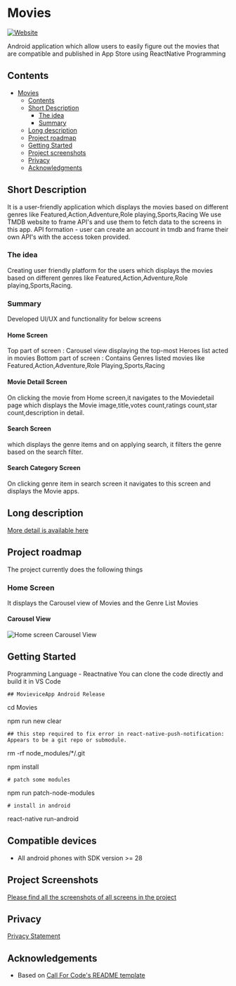 # Movies

[![Website](https://img.shields.io/badge/View-Website-blue)](https://jaywad.com/blogs/best-android-apps-to-watch-download-free-movies-and-tv-series)

Android application which allow users to easily figure out the movies that are compatible and published in App Store using ReactNative Programming

## Contents
- [Movies](#movies)
  - [Contents](#contents)
  - [Short Description](#short-description)
    - [The idea](#the-idea)
    - [Summary](#summary)
  - [Long description](#long-description)
  - [Project roadmap](#project-roadmap)
  - [Getting Started](#getting-started)
  - [Project screenshots](#project-screenshots)
  - [Privacy](#privacy)
  - [Acknowledgments](#acknowledgements)

## Short Description

It is a user-friendly application which displays the movies based on different genres like Featured,Action,Adventure,Role playing,Sports,Racing
We use TMDB website to frame API's and use them to fetch data to the screens in this app.
API formation - user can create an account in tmdb and frame their own API's with the access token provided.

### The idea
Creating user friendly platform for the users which displays the movies based on different genres like Featured,Action,Adventure,Role playing,Sports,Racing.

### Summary
Developed UI/UX and functionality for below screens

#### Home Screen
Top part of screen : Carousel view displaying the top-most Heroes list acted in movies
Bottom part of screen : Contains Genres listed movies like Featured,Action,Adventure,Role Playing,Sports,Racing
  
#### Movie Detail Screen
On clicking the movie from Home screen,it navigates to the Moviedetail page which displays the Movie image,title,votes count,ratings count,star count,description in detail.

#### Search Screen
which displays the genre items and on applying search, it filters the genre based on the search filter.

#### Search Category Screen
On clicking genre item in search screen it navigates to this screen and displays the Movie apps.

## Long description
[More detail is available here](https://github.com/saisree369/Movies/docs/Movies.docx)

## Project roadmap

The project currently does the following things

### Home Screen

It displays the Carousel view of Movies and the Genre List Movies 

#### Carousel View
![Home screen Carousel View](https://github.com/saisree369/Movies/docs/Images/carousel.png?raw=true "Carousel")


## Getting Started

Programming Language - Reactnative
You can clone the code directly and build it in VS Code

``## MovieviceApp Android Release``

cd Movies

npm run new clear

``## this step required to fix error in react-native-push-notification: Appears to be a git repo or submodule.``

rm -rf node_modules/*/.git

npm install

``# patch some modules``

npm  run patch-node-modules


``# install in android``

react-native run-android

## Compatible devices
- All android phones with SDK version >= 28

## Project Screenshots 

[Please find all the screenshots of all screens in the project](https://github.com/saisree369/Movies/tree/main/docs/Images)

## Privacy 

[Privacy Statement](https://docs.google.com/document/d/1KJkDmGjLHr8aT6ed64ZA7X84sXQS5Svt-4MC8aEAbfw/edit)

## Acknowledgements

- Based on [Call For Code's README template](https://github.com/Call-for-Code/Project-Sample/blob/main/README.md)




  
  
  


